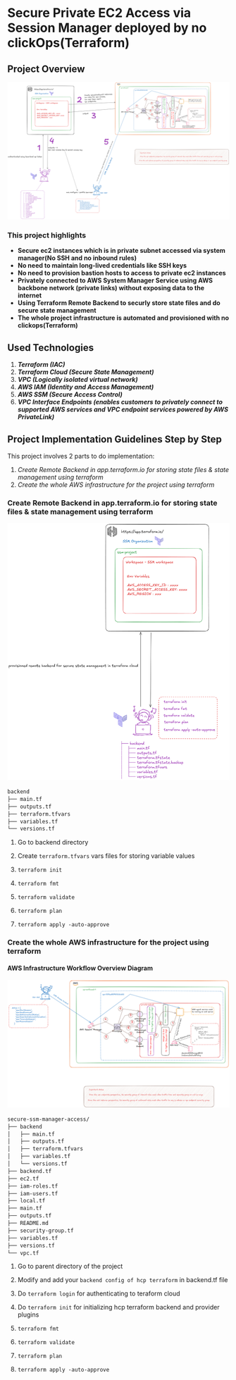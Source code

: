 # Secure Private EC2 Access via Session Manager deployed by no clickOps(Terraform)

## Project Overview

![alt text](./images/01.png)

### This project highlights 
- **Secure ec2 instances which is in private subnet accessed via system manager(No SSH and no inbound rules)**
- **No need to maintain long-lived credentials like SSH keys**
- **No need to provision bastion hosts to access to private ec2 instances**
- **Privately connected to AWS System Manager Service using AWS backbone network (private links) without exposing data to the internet**
- **Using Terraform Remote Backend to securly store state files and do secure state management**
- **The whole project infrastructure is automated and provisioned with no clickops(Terraform)**

## Used Technologies
1. ***Terraform (IAC)***
2. ***Terraform Cloud (Secure State Management)***
3. ***VPC (Logically isolated virtual network)***
4. ***AWS IAM (Identity and Access Management)***
5. ***AWS SSM (Secure Access Control)***
6. ***VPC Interface Endpoints (enables customers to privately connect to supported AWS services and VPC endpoint services powered by AWS PrivateLink)***

## Project Implementation Guidelines Step by Step

This project involves 2 parts to do implementation:
1. *Create Remote Backend in app.terraform.io for storing state files & state management using terraform*
2. *Create the whole AWS infrastructure for the project using terraform*

### Create Remote Backend in app.terraform.io for storing state files & state management using terraform
![alt text](./images/02.png)

```bash
backend
├── main.tf 
├── outputs.tf
├── terraform.tfvars
├── variables.tf
└── versions.tf
```
1. Go to backend directory

2. Create `terraform.tfvars` vars files for storing variable values

3. `terraform init` 

4. `terraform fmt`

5. `terraform validate`

6. `terraform plan`

7. `terraform apply -auto-approve`

### Create the whole AWS infrastructure for the project using terraform

#### AWS Infrastructure Workflow Overview Diagram

![alt text](./images/03.png)

```bash
secure-ssm-manager-access/
├── backend
│   ├── main.tf
│   ├── outputs.tf
│   ├── terraform.tfvars
│   ├── variables.tf
│   └── versions.tf
├── backend.tf
├── ec2.tf
├── iam-roles.tf
├── iam-users.tf
├── local.tf
├── main.tf
├── outputs.tf
├── README.md
├── security-group.tf
├── variables.tf
├── versions.tf
└── vpc.tf
```

1. Go to parent directory of the project
2. Modify and add your `backend config of hcp terraform` in backend.tf file

3. Do `terraform login` for authenticating to teraform cloud

4. Do `terraform init` for initializing hcp terraform backend and provider plugins

5. `terraform fmt`

6. `terraform validate`

5. `terraform plan` 

6. `terraform apply -auto-approve`

